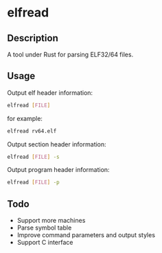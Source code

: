 # elfread

## Description

A tool under Rust for parsing ELF32/64 files.

## Usage

Output elf header information:

```sh
elfread [FILE]
```

for example:
```sh
elfread rv64.elf
```

Output section header information:
```sh
elfread [FILE] -s
```

Output program header information:
```sh
elfread [FILE] -p
```

## Todo

* Support more machines
* Parse symbol table
* Improve command parameters and output styles
* Support C interface